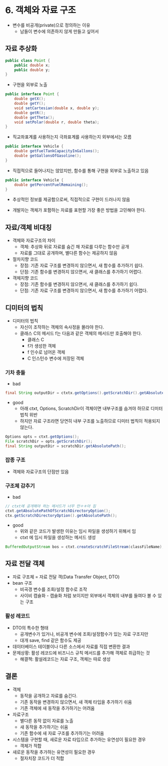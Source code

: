 # 6. 객체와 자료 구조
* 변수를 비공개(private)으로 정의하는 이유
  * 남들이 변수에 의존하지 않게 만들고 싶어서
## 자료 추상화
```java
public class Point {
    public double x;
    public double y;
}
```
* 구현을 외부로 노출
```java
public interface Point {
    double getX();
    double getY();
    void setCartesian(double x, double y);
    double getR();
    double getTheta();
    void setPolar(double r, double theta);
}
```
* 직교좌표계를 사용하는지 극좌표계를 사용하는지 외부에서는 모름
```java
public interface Vehicle {
    double getFuelTankCapacityInGallons();
    double getGallonsOfGasoline();
}
```
* 직접적으로 들어나지는 않았지만, 함수를 통해 구현을 외부로 노출하고 있음
```java
public interface Vehicle {
    double getPercentFuelRemaining();
}
```
* 추상적인 정보를 제공함으로써, 직접적으로 구현이 드러나지 않음

* 개발자는 객체가 포함하는 자료를 표현할 가장 좋은 방법을 고민해야 한다.
## 자료/객체 비대칭
* 객체와 자료구조의 차이
  * 객체: 추상화 뒤로 자료를 숨긴 채 자료를 다루는 함수만 공개
  * 자료를 그대로 공개하며, 별다른 함수는 제공하지 않음
* 절차지향 코드 
  * 장점: 기존 자료 구조를 변경하지 않으면서, 새 함수를 추가하기 쉽다.
  * 단점: 기존 함수를 변경하지 않으면서, 새 클래스를 추가하기 어렵다.
* 객체지향 코드
  * 장점: 기존 함수를 변경하지 않으면서, 새 클래스를 추가하기 쉽다.
  * 단점: 기존 자료 구조를 변경하지 않으면서, 새 함수를 추가하기 어렵다.

## 디미터의 법칙
* 디미터의 법칙
  * 자신이 조작하는 객체의 속사정을 몰라야 한다.
  * 클래스 C의 메서드 f는 다음과 같은 객체의 메서드만 호출해야 한다.
    * 클래스 C
    * f가 생성한 객체
    * f 인수로 넘어온 객체
    * C 인스턴수 변수에 저장된 객체
### 기차 충돌
* bad
```java
final String outputDir = ctxtx.getOptions().getScratchDir().getAbsolutePath();
```
* good
  * 아래 ctxt, Options, ScratchDir이 객체이면 내부구조를 숨겨야 하므로 디미터 법칙 위반
  * 하지만 자료 구조라면 당연히 내부 구조를 노출하므로 디미터 법칙이 적용되지 않는다.
```java
Options opts = ctxt.getOptions();
File scratchDir = opts.getScratchDir();
final String outputDir = scratchDir.getAbsolutePath();
```
### 잡종 구조
* 객체와 자료구조의 단점만 있음
### 구조체 감추기
* bad
```java
// ctxt에 공개해야 하는 메서드가 너무 만ㅇㅎ아 짐
ctxt.getAbsolutePathOfScratchDirectoryOption();
ctx.getScratchDirectoryOption().getAbsolutePath();
```
* good
    * 위와 같은 코드가 발생한 이유는 임시 파일을 생성하기 위해서 임
    * ctxt 에 임시 파일을 생성하는 메서드 생성
```java
BufferedOutputStream bos = ctxt.createScratchFileStream(classFileName);
```
## 자료 전달 객체
* 자료 구조체 = 자료 전달 객(Data Transfer Object, DTO)
* bean 구조
  * 비곡갱 변수를 조회/설정 함수로 조작
  * 사이비 캡슐화 - 캡슐화 처럼 보이지만 외부에서 객체의 내부를 들여다 볼 수 있는 구조
### 활성 레코드
* DTO의 특수한 형태
  * 공개변수가 있거나, 비공개 변수에 조회/설정함수가 있는 자료 구조지만
  * 대개 save, find 같은 함수도 제공
* 데이터베이스 테이블이나 다른 소스에서 자료를 직접 변환한 결과
* 문제상황: 활성 레코드에 비즈니스 규칙 메서드를 추가해 객체로 취급하는 것
  * 해결책: 활설레코드는 자료 구조, 객체는 따로 생성
## 결론
* 객체
  * 동작을 공개하고 자료를 숨긴다.
  * 기존 동작을 변경하지 않으면서, 새 객체 타입을 추가하기 쉬움
  * 기존 객체에 새 동작을 추가하기는 어려움
* 자료구조
  * 별다른 동작 없이 자료를 노출
  * 새 동작을 추가하기는 쉬움
  * 기존 함수에 새 자료 구조를 추가하기는 어려움
* 시스템을 구현할 때, 새로운 자료 타입으르 추가하는 유연성이 필요한 경우
  * 객체가 적합
* 새로운 동작을 추가하는 유연성이 필요한 경우
  * 절자치장 코드가 더 적합